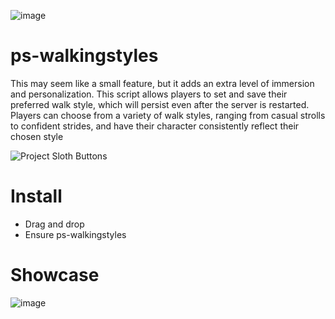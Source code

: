 ![image](https://user-images.githubusercontent.com/82112471/209208440-0d2eddef-dec1-41f6-a79a-09ae9edbbb7b.png)

# ps-walkingstyles
This may seem like a small feature, but it adds an extra level of immersion and personalization. This script allows players to set and save their preferred walk style, which will persist even after the server is restarted. Players can choose from a variety of walk styles, ranging from casual strolls to confident strides, and have their character consistently reflect their chosen style

![Project Sloth Buttons](https://user-images.githubusercontent.com/91661118/169454003-488c8994-eec9-4b92-9b0c-f3a675be7d1b.png)

# Install
* Drag and drop
* Ensure ps-walkingstyles

# Showcase
![image](https://user-images.githubusercontent.com/82112471/209202519-2885c0ff-845c-44ec-a13a-372af35cfc6d.png)
